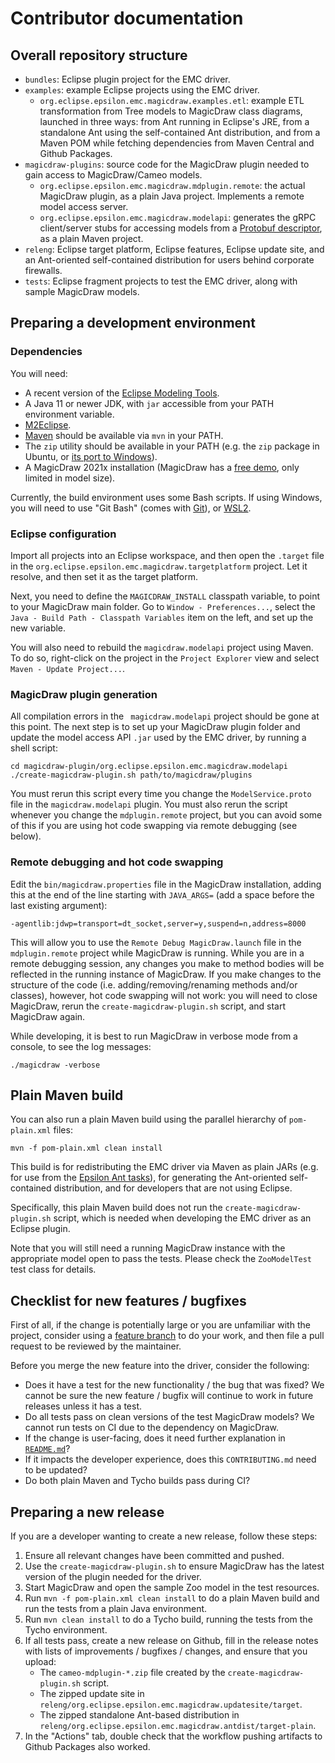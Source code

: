 # Contributor documentation

## Overall repository structure

* `bundles`: Eclipse plugin project for the EMC driver.
* `examples`: example Eclipse projects using the EMC driver.
  * `org.eclipse.epsilon.emc.magicdraw.examples.etl`: example ETL transformation from Tree models to MagicDraw class diagrams, launched in three ways: from Ant running in Eclipse's JRE, from a standalone Ant using the self-contained Ant distribution, and from a Maven POM while fetching dependencies from Maven Central and Github Packages.
* `magicdraw-plugins`: source code for the MagicDraw plugin needed to gain access to MagicDraw/Cameo models.
  * `org.eclipse.epsilon.emc.magicdraw.mdplugin.remote`: the actual MagicDraw plugin, as a plain Java project. Implements a remote model access server.
  * `org.eclipse.epsilon.emc.magicdraw.modelapi`: generates the gRPC client/server stubs for accessing models from a [Protobuf descriptor](magicdraw-plugin/org.eclipse.epsilon.emc.magicdraw.modelapi/src/main/proto/ModelService.proto), as a plain Maven project.
* `releng`: Eclipse target platform, Eclipse features, Eclipse update site, and an Ant-oriented self-contained distribution for users behind corporate firewalls.
* `tests`: Eclipse fragment projects to test the EMC driver, along with sample MagicDraw models.

## Preparing a development environment

### Dependencies

You will need:

* A recent version of the [Eclipse Modeling Tools](https://www.eclipse.org/downloads/).
* A Java 11 or newer JDK, with `jar` accessible from your PATH environment variable.
* [M2Eclipse](https://www.eclipse.org/m2e/).
* [Maven](https://maven.apache.org/install.html) should be available via `mvn` in your PATH.
* The `zip` utility should be available in your PATH (e.g. the `zip`  package in Ubuntu, or [its port to Windows](http://gnuwin32.sourceforge.net/packages/zip.htm)).
* A MagicDraw 2021x installation (MagicDraw has a [free demo](https://www.magicdraw.com/download/magicdraw), only limited in model size).

Currently, the build environment uses some Bash scripts.
If using Windows, you will need to use "Git Bash" (comes with [Git](https://git-scm.com/downloads)), or [WSL2](https://docs.microsoft.com/en-us/windows/wsl/install).

### Eclipse configuration

Import all projects into an Eclipse workspace, and then open the `.target` file in the `org.eclipse.epsilon.emc.magicdraw.targetplatform` project.
Let it resolve, and then set it as the target platform.

Next, you need to define the `MAGICDRAW_INSTALL` classpath variable, to point to your MagicDraw main folder.
Go to `Window - Preferences...`, select the `Java - Build Path - Classpath Variables` item on the left, and set up the new variable.

You will also need to rebuild the `magicdraw.modelapi` project using Maven.
To do so, right-click on the project in the `Project Explorer` view and select `Maven - Update Project...`.

### MagicDraw plugin generation

All compilation errors in the ` magicdraw.modelapi`  project should be gone at this point.
The next step is to set up your MagicDraw plugin folder and update the model access API `.jar` used by the EMC driver, by running a shell script:

```shell
cd magicdraw-plugin/org.eclipse.epsilon.emc.magicdraw.modelapi
./create-magicdraw-plugin.sh path/to/magicdraw/plugins
```

You must rerun this script every time you change the `ModelService.proto` file in the `magicdraw.modelapi` plugin.
You must also rerun the script whenever you change the `mdplugin.remote` project, but you can avoid some of this if you are using hot code swapping via remote debugging (see below).

### Remote debugging and hot code swapping

Edit the `bin/magicdraw.properties` file in the MagicDraw installation, adding this at the end of the line starting with `JAVA_ARGS=` (add a space before the last existing argument):

```text
-agentlib:jdwp=transport=dt_socket,server=y,suspend=n,address=8000
```

This will allow you to use the `Remote Debug MagicDraw.launch` file in the `mdplugin.remote` project while MagicDraw is running.
While you are in a remote debugging session, any changes you make to method bodies will be reflected in the running instance of MagicDraw.
If you make changes to the structure of the code (i.e. adding/removing/renaming methods and/or classes), however, hot code swapping will not work: you will need to close MagicDraw, rerun the `create-magicdraw-plugin.sh` script, and start MagicDraw again.

While developing, it is best to run MagicDraw in verbose mode from a console, to see the log messages:

```shell
./magicdraw -verbose
```

## Plain Maven build

You can also run a plain Maven build using the parallel hierarchy of `pom-plain.xml` files:

```shell
mvn -f pom-plain.xml clean install
```

This build is for redistributing the EMC driver via Maven as plain JARs (e.g. for use from the [Epsilon Ant tasks](https://www.eclipse.org/epsilon/doc/workflow/)), for generating the Ant-oriented self-contained distribution, and for developers that are not using Eclipse.

Specifically, this plain Maven build does not run the `create-magicdraw-plugin.sh` script, which is needed when developing the EMC driver as an Eclipse plugin.

Note that you will still need a running MagicDraw instance with the appropriate model open to pass the tests.
Please check the `ZooModelTest` test class for details.

## Checklist for new features / bugfixes

First of all, if the change is potentially large or you are unfamiliar with the project, consider using a [feature branch](https://www.atlassian.com/git/tutorials/comparing-workflows/feature-branch-workflow) to do your work, and then file a pull request to be reviewed by the maintainer.

Before you merge the new feature into the driver, consider the following:

* Does it have a test for the new functionality / the bug that was fixed? We cannot be sure the new feature / bugfix will continue to work in future releases unless it has a test.
* Do all tests pass on clean versions of the test MagicDraw models? We cannot run tests on CI due to the dependency on MagicDraw.
* If the change is user-facing, does it need further explanation in [`README.md`](README.md)?
* If it impacts the developer experience, does this `CONTRIBUTING.md` need to be updated?
* Do both plain Maven and Tycho builds pass during CI?

## Preparing a new release

If you are a developer wanting to create a new release, follow these steps:

1. Ensure all relevant changes have been committed and pushed.
1. Use the `create-magicdraw-plugin.sh` to ensure MagicDraw has the latest version of the plugin needed for the driver.
1. Start MagicDraw and open the sample Zoo model in the test resources.
1. Run `mvn -f pom-plain.xml clean install` to do a plain Maven build and run the tests from a plain Java environment.
1. Run `mvn clean install` to do a Tycho build, running the tests from the Tycho environment.
1. If all tests pass, create a new release on Github, fill in the release notes with lists of improvements / bugfixes / changes, and ensure that you upload:
   * The `cameo-mdplugin-*.zip` file created by the `create-magicdraw-plugin.sh` script.
   * The zipped update site in `releng/org.eclipse.epsilon.emc.magicdraw.updatesite/target`.
   * The zipped standalone Ant-based distribution in `releng/org.eclipse.epsilon.emc.magicdraw.antdist/target-plain`.
1. In the "Actions" tab, double check that the workflow pushing artifacts to Github Packages also worked.
